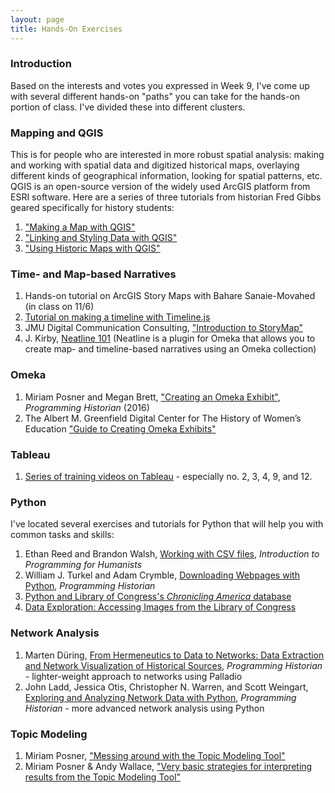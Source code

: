 ```yaml
---
layout: page
title: Hands-On Exercises
---
```


### Introduction

Based on the interests and votes you expressed in Week 9, I've come up with several different hands-on "paths" you can take for the hands-on portion of class. I've divided these into different clusters.


### Mapping and QGIS

This is for people who are interested in more robust spatial analysis: making and working with spatial data and digitized historical maps, overlaying different kinds of geographical information, looking for spatial patterns, etc. QGIS is an open-source version of the widely used ArcGIS platform from ESRI software. Here are a series of three tutorials from historian Fred Gibbs geared specifically for history students:

1. ["Making a Map with QGIS"](http://fredgibbs.net/tutorials/qgis/making-a-map-with-qgis.html)
2. ["Linking and Styling Data with QGIS"](http://fredgibbs.net/tutorials/qgis/linking-and-styling-data-with-qgis.html)
3. ["Using Historic Maps with QGIS"](http://fredgibbs.net/tutorials/qgis/overlaying-historic-maps-with-qgis.html)


### Time- and Map-based Narratives

1. Hands-on tutorial on ArcGIS Story Maps with Bahare Sanaie-Movahed (in class on 11/6)
2. [Tutorial on making a timeline with Timeline.js]({{site.baseurl}}/week-10/week-10-timeline)
3. JMU Digital Communication Consulting, ["Introduction to StoryMap"](https://www.youtube.com/watch?v=b_hKGk6sn5E)
4. J. Kirby, [Neatline 101](https://publish.illinois.edu/commonsknowledge/2017/07/05/neatline-101-getting-started/) (Neatline is a plugin for Omeka that allows you to create map- and timeline-based narratives using an Omeka collection)

### Omeka

1. Miriam Posner and Megan Brett, ["Creating an Omeka Exhibit"](https://programminghistorian.org/en/lessons/creating-an-omeka-exhibit), *Programming Historian* (2016)
2. The Albert M. Greenfield Digital Center for The History of Women’s Education ["Guide to Creating Omeka Exhibits"](https://docs.google.com/file/d/0B5_baj3C7PmNZXk0cWs3WTM0am8/edit?pli=1)

### Tableau

1. [Series of training videos on Tableau](https://www.linkedin.com/learning/tableau-essential-training-2/) - especially no. 2, 3, 4, 9, and 12.

### Python

I've located several exercises and tutorials for Python that will help you with common tasks and skills:

1. Ethan Reed and Brandon Walsh, [Working with CSV files](https://nbviewer.jupyter.org/github/humanitiesprogramming/humanitiesprogramming.github.io/blob/master/python/notebooks/working-with-csv.ipynb), *Introduction to Programming for Humanists*
2. William J. Turkel and Adam Crymble, [Downloading Webpages with Python](https://programminghistorian.org/en/lessons/working-with-web-pages), *Programming Historian*
3. [Python and Library of Congress's *Chronicling America* database](https://github.com/LibraryOfCongress/data-exploration/blob/master/ChronAm%20API%20Samples.ipynb)
4. [Data Exploration: Accessing Images from the Library of Congress](https://github.com/LibraryOfCongress/data-exploration/blob/master/Accessing%20images%20for%20analysis.ipynb)

### Network Analysis

1. Marten Düring, [From Hermeneutics to Data to Networks: Data Extraction and Network Visualization of Historical Sources](https://programminghistorian.org/en/lessons/creating-network-diagrams-from-historical-sources), *Programming Historian* - lighter-weight approach to networks using Palladio
2. John Ladd, Jessica Otis, Christopher N. Warren, and Scott Weingart, [Exploring and Analyzing Network Data with Python](https://programminghistorian.org/en/lessons/exploring-and-analyzing-network-data-with-python), *Programming Historian* - more advanced network analysis using Python

### Topic Modeling

1. Miriam Posner, ["Messing around with the Topic Modeling Tool"](http://miriamposner.com/classes/dh201w19/tutorials-guides/text-analysis/messing-around-with-the-topic-modeling-tool/)
2. Miriam Posner & Andy Wallace, ["Very basic strategies for interpreting results from the Topic Modeling Tool"](https://miriamposner.com/blog/very-basic-strategies-for-interpreting-results-from-the-topic-modeling-tool/)